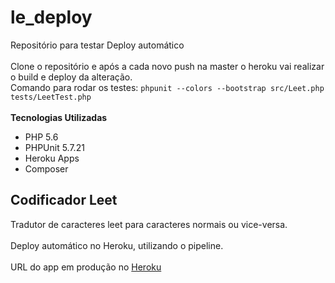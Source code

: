 # le_deploy #
Repositório para testar Deploy automático<br /><br />
Clone o repositório e após a cada novo push na master o heroku vai realizar o build e deploy da alteração.
<br /> Comando para rodar os testes: ``` phpunit --colors --bootstrap src/Leet.php tests/LeetTest.php ```
<br /><br />
**Tecnologias Utilizadas**
- PHP 5.6
- PHPUnit 5.7.21
- Heroku Apps
- Composer

## Codificador Leet ##
Tradutor de caracteres leet para caracteres normais ou vice-versa.<br /><br />
Deploy automático no Heroku, utilizando o pipeline.<br /><br />
URL do app em produção no [Heroku](https://le-deploy.herokuapp.com/)
